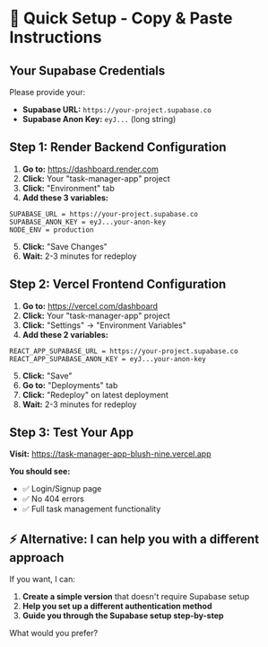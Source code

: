 # 🚀 Quick Setup - Copy & Paste Instructions

## Your Supabase Credentials
Please provide your:
- **Supabase URL:** `https://your-project.supabase.co`
- **Supabase Anon Key:** `eyJ...` (long string)

## Step 1: Render Backend Configuration

1. **Go to:** https://dashboard.render.com
2. **Click:** Your "task-manager-app" project
3. **Click:** "Environment" tab
4. **Add these 3 variables:**

```
SUPABASE_URL = https://your-project.supabase.co
SUPABASE_ANON_KEY = eyJ...your-anon-key
NODE_ENV = production
```

5. **Click:** "Save Changes"
6. **Wait:** 2-3 minutes for redeploy

## Step 2: Vercel Frontend Configuration

1. **Go to:** https://vercel.com/dashboard
2. **Click:** Your "task-manager-app" project
3. **Click:** "Settings" → "Environment Variables"
4. **Add these 2 variables:**

```
REACT_APP_SUPABASE_URL = https://your-project.supabase.co
REACT_APP_SUPABASE_ANON_KEY = eyJ...your-anon-key
```

5. **Click:** "Save"
6. **Go to:** "Deployments" tab
7. **Click:** "Redeploy" on latest deployment
8. **Wait:** 2-3 minutes for redeploy

## Step 3: Test Your App

**Visit:** https://task-manager-app-blush-nine.vercel.app

**You should see:**
- ✅ Login/Signup page
- ✅ No 404 errors
- ✅ Full task management functionality

## ⚡ Alternative: I can help you with a different approach

If you want, I can:
1. **Create a simple version** that doesn't require Supabase setup
2. **Help you set up a different authentication method**
3. **Guide you through the Supabase setup step-by-step**

What would you prefer?

